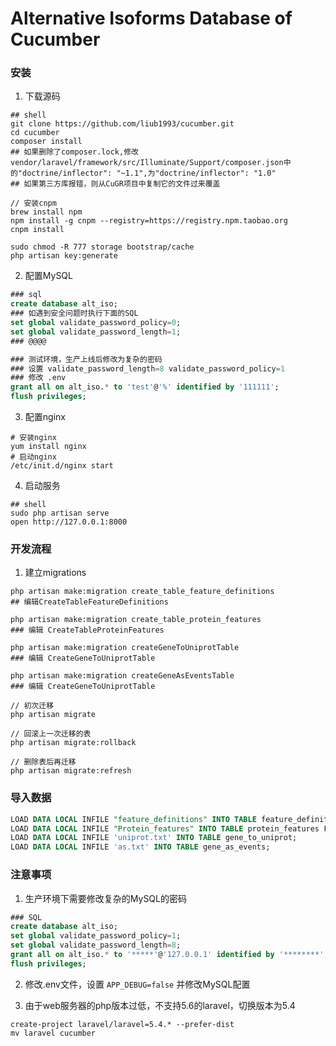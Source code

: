 # Alternative Isoforms Database of Cucumber

### 安装

1. 下载源码
```shell
## shell
git clone https://github.com/liub1993/cucumber.git
cd cucumber
composer install
## 如果删除了composer.lock,修改 vendor/laravel/framework/src/Illuminate/Support/composer.json中的"doctrine/inflector": "~1.1",为"doctrine/inflector": "1.0"
## 如果第三方库报错，则从CuGR项目中复制它的文件过来覆盖

// 安装cnpm
brew install npm
npm install -g cnpm --registry=https://registry.npm.taobao.org
cnpm install

sudo chmod -R 777 storage bootstrap/cache
php artisan key:generate
```

2. 配置MySQL
```sql
### sql
create database alt_iso;
### 如遇到安全问题时执行下面的SQL
set global validate_password_policy=0;
set global validate_password_length=1;
### @@@@

### 测试环境，生产上线后修改为复杂的密码
### 设置 validate_password_length=8 validate_password_policy=1
### 修改 .env
grant all on alt_iso.* to 'test'@'%' identified by '111111';
flush privileges;
```

3. 配置nginx
```shell
# 安装nginx
yum install nginx
# 启动nginx
/etc/init.d/nginx start
```

4. 启动服务
```shell
## shell
sudo php artisan serve
open http://127.0.0.1:8000
``` 

### 开发流程
1. 建立migrations
```shell
php artisan make:migration create_table_feature_definitions
## 编辑CreateTableFeatureDefinitions

php artisan make:migration create_table_protein_features
### 编辑 CreateTableProteinFeatures

php artisan make:migration createGeneToUniprotTable
### 编辑 CreateGeneToUniprotTable

php artisan make:migration createGeneAsEventsTable
### 编辑 CreateGeneToUniprotTable

// 初次迁移
php artisan migrate

// 回滚上一次迁移的表
php artisan migrate:rollback

// 删除表后再迁移
php artisan migrate:refresh
```


### 导入数据
```sql
LOAD DATA LOCAL INFILE "feature_definitions" INTO TABLE feature_definitions FIELDS TERMINATED BY '\t' LINES TERMINATED BY '\n';
LOAD DATA LOCAL INFILE "Protein_features" INTO TABLE protein_features FIELDS TERMINATED BY '\t' LINES TERMINATED BY '\n';
LOAD DATA LOCAL INFILE 'uniprot.txt' INTO TABLE gene_to_uniprot;
LOAD DATA LOCAL INFILE 'as.txt' INTO TABLE gene_as_events;
```


### 注意事项
1. 生产环境下需要修改复杂的MySQL的密码
```sql
### SQL
create database alt_iso;
set global validate_password_policy=1;
set global validate_password_length=8;
grant all on alt_iso.* to '*****'@'127.0.0.1' identified by '********';
flush privileges;
````

2. 修改.env文件，设置 `APP_DEBUG=false` 并修改MySQL配置

3. 由于web服务器的php版本过低，不支持5.6的laravel，切换版本为5.4
```shell
create-project laravel/laravel=5.4.* --prefer-dist
mv laravel cucumber

```